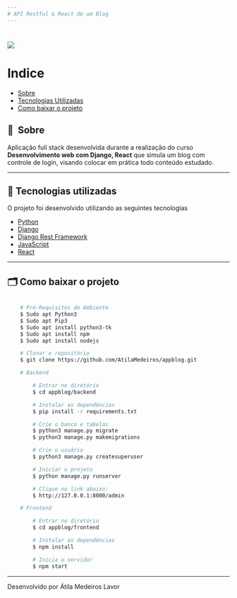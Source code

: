 ```yaml
---
# API Restful & React de um Blog
---
```


<h1>
    <img src="https://github.com/AtilaMedeiros/appblog/blob/master/gif/appblog.gif">
</h1>


# Indice

- [Sobre](#-sobre)
- [Tecnologias Utilizadas](#-tecnologias-utilizadas)
- [Como baixar o projeto](#-como-baixar-o-projeto)

## 🔖&nbsp; Sobre


Aplicação full stack desenvolvida durante a realização do curso **Desenvolvimento web com Django, React** que simula um blog com controle de login, visando colocar em prática todo conteúdo estudado.

---

## 🚀 Tecnologias utilizadas

O projeto foi desenvolvido utilizando as seguintes tecnologias

- [Python](https://python.org.br/)
- [Django](https://djangoproject.com/)
- [Django Rest Framework](https://django-rest-framework.org/)
- [JavaScript](https://nodejs.org/en/)
- [React](https://reactjs.org/)



---

## 🗂 Como baixar o projeto

```bash

    # Pré-Requisitos de Ambiente
    $ Sudo apt Python3
    $ Sudo apt Pip3
    $ Sudo apt install python3-tk 
    $ Sudo apt install npm
	$ Sudo apt install nodejs

    # Clonar o repositório
    $ git clone https://github.com/AtilaMedeiros/appblog.git

    # Backend

        # Entrar no diretório
        $ cd appblog/backend

        # Instalar as dependências
        $ pip install -r requirements.txt

        # Crie o banco e tabelas
        $ python3 manage.py migrate
        $ python3 manage.py makemigrations

        # Crie o usuário
        $ python3 manage.py createsuperuser

        # Iniciar o projeto
        $ python manage.py runserver

        # Clique no link abaixo:
        $ http://127.0.0.1:8000/admin

    # Frontend

        # Entrar no diretório
        $ cd appblog/frontend

        # Instalar as dependências
        $ npm install 	

        # Inicia o servidor
        $ npm start
``` 

---

Desenvolvido  por Átila Medeiros Lavor
